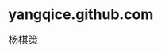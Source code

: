 # yangqice.github.com
<html>
  <head></head>
  <body>
    <div style="font-size: 20px">杨棋策</div>
  </body>
</html>
